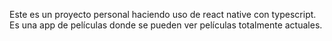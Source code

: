 Este es un proyecto personal haciendo uso de react native con typescript. Es una app de películas donde se pueden ver películas totalmente actuales. 
